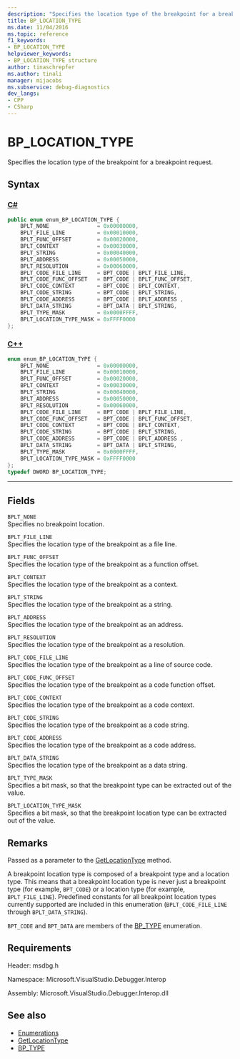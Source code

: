 ```yaml
---
description: "Specifies the location type of the breakpoint for a breakpoint request."
title: BP_LOCATION_TYPE
ms.date: 11/04/2016
ms.topic: reference
f1_keywords:
- BP_LOCATION_TYPE
helpviewer_keywords:
- BP_LOCATION_TYPE structure
author: tinaschrepfer
ms.author: tinali
manager: mijacobs
ms.subservice: debug-diagnostics
dev_langs:
- CPP
- CSharp
---
```

# BP_LOCATION_TYPE

Specifies the location type of the breakpoint for a breakpoint request.

## Syntax

### [C#](#tab/csharp)
```csharp
public enum enum_BP_LOCATION_TYPE {
    BPLT_NONE               = 0x00000000,
    BPLT_FILE_LINE          = 0x00010000,
    BPLT_FUNC_OFFSET        = 0x00020000,
    BPLT_CONTEXT            = 0x00030000,
    BPLT_STRING             = 0x00040000,
    BPLT_ADDRESS            = 0x00050000,
    BPLT_RESOLUTION         = 0x00060000,
    BPLT_CODE_FILE_LINE     = BPT_CODE | BPLT_FILE_LINE,
    BPLT_CODE_FUNC_OFFSET   = BPT_CODE | BPLT_FUNC_OFFSET,
    BPLT_CODE_CONTEXT       = BPT_CODE | BPLT_CONTEXT,
    BPLT_CODE_STRING        = BPT_CODE | BPLT_STRING,
    BPLT_CODE_ADDRESS       = BPT_CODE | BPLT_ADDRESS ,
    BPLT_DATA_STRING        = BPT_DATA | BPLT_STRING,
    BPLT_TYPE_MASK          = 0x0000FFFF,
    BPLT_LOCATION_TYPE_MASK = 0xFFFF0000
};
```
### [C++](#tab/cpp)
```cpp
enum enum_BP_LOCATION_TYPE {
    BPLT_NONE               = 0x00000000,
    BPLT_FILE_LINE          = 0x00010000,
    BPLT_FUNC_OFFSET        = 0x00020000,
    BPLT_CONTEXT            = 0x00030000,
    BPLT_STRING             = 0x00040000,
    BPLT_ADDRESS            = 0x00050000,
    BPLT_RESOLUTION         = 0x00060000,
    BPLT_CODE_FILE_LINE     = BPT_CODE | BPLT_FILE_LINE,
    BPLT_CODE_FUNC_OFFSET   = BPT_CODE | BPLT_FUNC_OFFSET,
    BPLT_CODE_CONTEXT       = BPT_CODE | BPLT_CONTEXT,
    BPLT_CODE_STRING        = BPT_CODE | BPLT_STRING,
    BPLT_CODE_ADDRESS       = BPT_CODE | BPLT_ADDRESS ,
    BPLT_DATA_STRING        = BPT_DATA | BPLT_STRING,
    BPLT_TYPE_MASK          = 0x0000FFFF,
    BPLT_LOCATION_TYPE_MASK = 0xFFFF0000
};
typedef DWORD BP_LOCATION_TYPE;
```
---

## Fields
`BPLT_NONE`\
Specifies no breakpoint location.

`BPLT_FILE_LINE`\
Specifies the location type of the breakpoint as a file line.

`BPLT_FUNC_OFFSET`\
Specifies the location type of the breakpoint as a function offset.

`BPLT_CONTEXT`\
Specifies the location type of the breakpoint as a context.

`BPLT_STRING`\
Specifies the location type of the breakpoint as a string.

`BPLT_ADDRESS`\
Specifies the location type of the breakpoint as an address.

`BPLT_RESOLUTION`\
Specifies the location type of the breakpoint as a resolution.

`BPLT_CODE_FILE_LINE`\
Specifies the location type of the breakpoint as a line of source code.

`BPLT_CODE_FUNC_OFFSET`\
Specifies the location type of the breakpoint as a code function offset.

`BPLT_CODE_CONTEXT`\
Specifies the location type of the breakpoint as a code context.

`BPLT_CODE_STRING`\
Specifies the location type of the breakpoint as a code string.

`BPLT_CODE_ADDRESS`\
Specifies the location type of the breakpoint as a code address.

`BPLT_DATA_STRING`\
Specifies the location type of the breakpoint as a data string.

`BPLT_TYPE_MASK`\
Specifies a bit mask, so that the breakpoint type can be extracted out of the value.

`BPLT_LOCATION_TYPE_MASK`\
Specifies a bit mask, so that the breakpoint location type can be extracted out of the value.

## Remarks
Passed as a parameter to the [GetLocationType](../../../extensibility/debugger/reference/idebugbreakpointrequest2-getlocationtype.md) method.

A breakpoint location type is composed of a breakpoint type and a location type. This means that a breakpoint location type is never just a breakpoint type (for example, `BPT_CODE`) or a location type (for example, `BPLT_FILE_LINE`). Predefined constants for all breakpoint location types currently supported are included in this enumeration (`BPLT_CODE_FILE_LINE` through `BPLT_DATA_STRING`).

`BPT_CODE` and `BPT_DATA` are members of the [BP_TYPE](../../../extensibility/debugger/reference/bp-type.md) enumeration.

## Requirements
Header: msdbg.h

Namespace: Microsoft.VisualStudio.Debugger.Interop

Assembly: Microsoft.VisualStudio.Debugger.Interop.dll

## See also
- [Enumerations](../../../extensibility/debugger/reference/enumerations-visual-studio-debugging.md)
- [GetLocationType](../../../extensibility/debugger/reference/idebugbreakpointrequest2-getlocationtype.md)
- [BP_TYPE](../../../extensibility/debugger/reference/bp-type.md)
